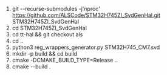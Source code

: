 1. git --recurse-submodules -j'nproc' https://github.com/ALSCode/STM32H745ZI_SvdGenHal.git STM32H745ZI_SvdGenHal
2. cd STM32H745ZI_SvdGenHal
4. cd tt-hal && git checkout als
5. cd ..
6. python3 reg_wrappers_generator.py STM32H745_CM7.svd
7. mkdir -p build && cd build
8. cmake -DCMAKE_BUILD_TYPE=Release ..
9. cmake --build .